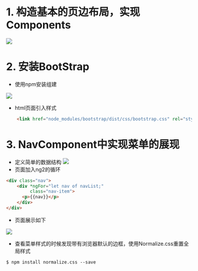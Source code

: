 # 1. 构造基本的页边布局，实现Components

![](./_image/2017-03-02-23-55-51.jpg)
# 2. 安装BootStrap
- 使用npm安装组建

![](./_image/2017-03-03-00-07-19.jpg)
- html页面引入样式
```html
    <link href="node_modules/bootstrap/dist/css/bootstrap.css" rel="stylesheet" type="text/css">
```
# 3. NavComponent中实现菜单的展现

- 定义简单的数据结构
![](./_image/2017-03-03-00-15-13.jpg)
- 页面加入ng2的循环
```html
<div class="nav">
    <div *ngFor="let nav of navList;"
         class="nav-item">
      <p>{{nav}}</p>
    </div>
</div>
```
- 页面展示如下

![](./_image/2017-03-03-00-18-39.jpg)
- 查看菜单样式的时候发现带有浏览器默认的边框，使用Normalize.css重置全局样式
```shell
$ npm install normalize.css --save
```
# 
